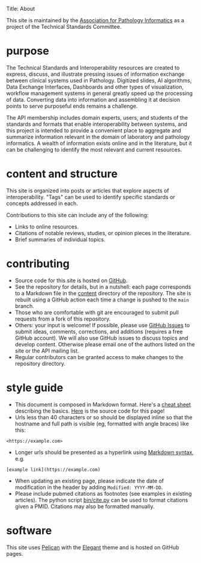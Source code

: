 Title: About

This site is maintained by the [Association for Pathology
Informatics](https://pathologyinformatics.org) as a project of the
Technical Standards Committee.

# purpose

The Technical Standards and Interoperability resources are created to express, discuss, and illustrate pressing issues of information exchange between clinical systems used in Pathology.
Digitized slides, AI algorithms, Data Exchange Interfaces, Dashboards and other types of visualization, workflow management systems in general greatly speed up the processing of data.
Converting data into information and assembling it at decision points to serve purposeful ends remains a challenge.

The API membership includes domain experts, users, and students of the standards and formats that enable interoperability between systems, and this project is intended to provide a convenient place to aggregate and summarize information relevant in the domain of laboratory and pathology informatics. A wealth of information exists online and in the literature, but it can be challenging to identify the most relevant and current resources.

# content and structure

This site is organized into posts or articles that explore aspects of interoperability. "Tags" can be used to identify specific standards or concepts addressed in each.

Contributions to this site can include any of the following:

- Links to online resources.
- Citations of notable reviews, studies, or opinion pieces in the literature.
- Brief summaries of individual topics.

# contributing

- Source code for this site is hosted on [GitHub](https://github.com/assoc-path-informatics/interop/tree/main/content).
- See the repository for details, but in a nutshell: each page corresponds to a Markdown file in the [content](https://github.com/assoc-path-informatics/interop/tree/main/content) directory of the repository. The site is rebuilt using a GitHub action each time a change is pushed to the ``main`` branch.
- Those who are comfortable with git are encouraged to submit pull requests from a fork of this repository.
- Others: your input is welcome! If possible, please use [GitHub Issues](https://github.com/assoc-path-informatics/interop/issues) to submit ideas, comments, corrections, and additions (requires a free GitHub account). We will also use GitHub issues to discuss topics and develop content. Otherwise please email one of the authors listed on the site or the API mailing list.
- Regular contributors can be granted access to make changes to the repository directory.

# style guide

- This document is composed in Markdown format. Here's a [cheat sheet](https://www.markdownguide.org/cheat-sheet/) describing the basics. [Here](https://raw.githubusercontent.com/assoc-path-informatics/interop/main/content/pages/about.md) is the source code for this page!
- Urls less than 40 characters or so should be displayed inline so that the hostname and full path is visible (eg, formatted with angle braces) like this:
```
<https://example.com>
```
- Longer urls should be presented as a hyperlink using [Markdown syntax](https://github.github.com/gfm/#links), e.g.
```
[example link](https://example.com)
```
- When updating an existing page, please indicate the date of modification in the header by adding ``Modified: YYYY-MM-DD``.
- Please include pubmed citations as footnotes (see examples in existing articles). The python script [bin/cite.py](https://github.com/assoc-path-informatics/interop/blob/main/bin/cite.py) can be used to format citations given a PMID. Citations may also be formatted manually.

# software

This site uses [Pelican](https://blog.getpelican.com) with the
[Elegant](https://github.com/Pelican-Elegant/elegant) theme and is
hosted on GitHub pages.

